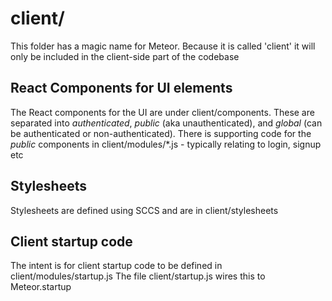# client/

This folder has a magic name for Meteor. Because it is called 'client' it will only be included in the client-side part of the codebase

## React Components for UI elements

The React components for the UI are under client/components. These are separated into *authenticated*, *public* (aka unauthenticated), and *global* (can be authenticated or non-authenticated).
There is supporting code for the *public* components in client/modules/*.js - typically relating to login, signup etc

## Stylesheets

Stylesheets are defined using SCCS and are in client/stylesheets

## Client startup code

The intent is for client startup code to be defined in client/modules/startup.js
The file client/startup.js wires this to Meteor.startup

